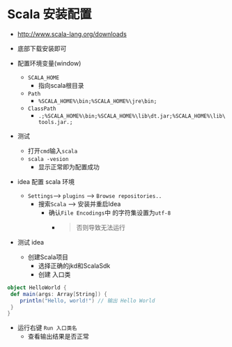 # Scala 安装配置
-  http://www.scala-lang.org/downloads
  - 底部下载安装即可
- 配置环境变量(window)
  - `SCALA_HOME`
    - 指向scala根目录
  - `Path`
    - `%SCALA_HOME%\bin;%SCALA_HOME%\jre\bin;`
  - `ClassPath`
    - `.;%SCALA_HOME%\bin;%SCALA_HOME%\lib\dt.jar;%SCALA_HOME%\lib\tools.jar.;`
- 测试
  - 打开`cmd`输入`scala`
  - `scala -vesion`
    - 显示正常即为配置成功

- idea 配置 scala 环境
  - `Settings`--> `plugins` --> `Browse repositories..`
    - 搜索`Scala` --> 安装并重启Idea
      - 确认`File Encodings`中 的字符集设置为`utf-8`
        - > 否则导致无法运行

-  测试 idea
    -  创建Scala项目
        -  选择正确的jkd和ScalaSdk
        -  创建 入口类

```scala
object HelloWorld {
 def main(args: Array[String]) {
    println("Hello, world!") // 输出 Hello World
 }
}
```


  - 运行右键 `Run 入口类名`
    - 查看输出结果是否正常
